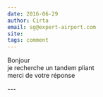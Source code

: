 ```yaml
---
date: 2016-06-29
author: Cirta
email: sg@expert-airport.com
site: 
tags: comment
---
```


<p>Bonjour<br />
je recherche un tandem pliant<br />
merci de votre réponse</p>
---